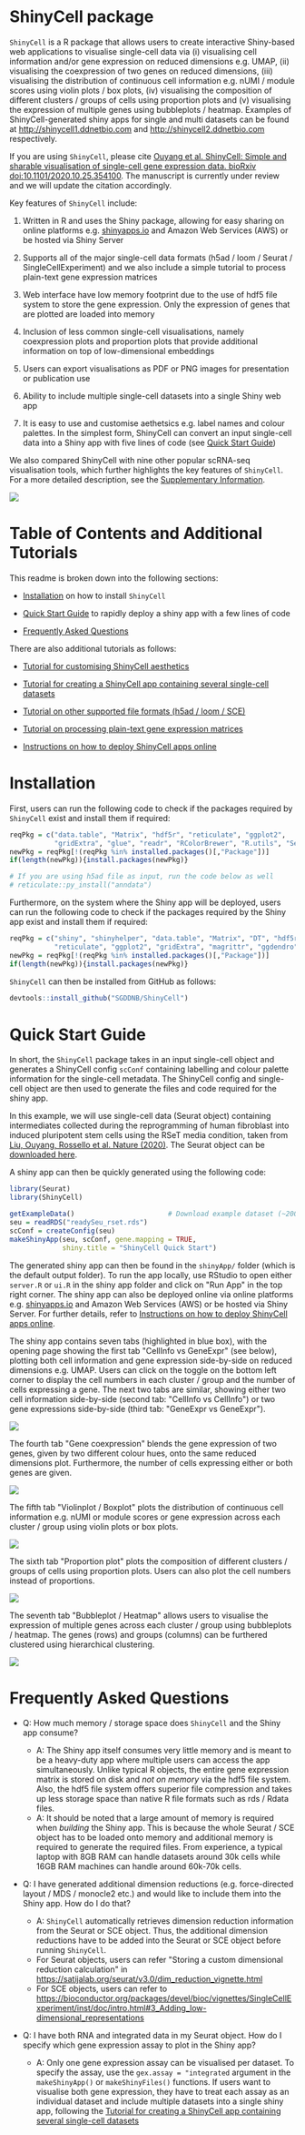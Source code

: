 # ShinyCell package
`ShinyCell` is a R package that allows users to create interactive Shiny-based 
web applications to visualise single-cell data via (i) visualising cell 
information and/or gene expression on reduced dimensions e.g. UMAP, (ii) 
visualising the coexpression of two genes on reduced dimensions, (iii) 
visualising the distribution of continuous cell information e.g. nUMI / module 
scores using violin plots / box plots, (iv) visualising the composition of 
different clusters / groups of cells using proportion plots and (v) 
visualising the expression of multiple genes using bubbleplots / heatmap. 
Examples of ShinyCell-generated shiny apps for single and multi datasets can 
be found at http://shinycell1.ddnetbio.com and http://shinycell2.ddnetbio.com 
respectively.

If you are using `ShinyCell`, please cite [Ouyang et al. ShinyCell: Simple and 
sharable visualisation of single-cell gene expression data. bioRxiv 
doi:10.1101/2020.10.25.354100](
https://www.biorxiv.org/content/10.1101/2020.10.25.354100v1). The manuscript 
is currently under review and we will update the citation accordingly.

Key features of `ShinyCell` include: 

1. Written in R and uses the Shiny package, allowing for easy sharing on online 
   platforms e.g. [shinyapps.io](https://www.shinyapps.io/) and Amazon Web 
   Services (AWS) or be hosted via Shiny Server

2. Supports all of the major single-cell data formats (h5ad / loom / Seurat / 
   SingleCellExperiment) and we also include a simple tutorial to process 
   plain-text gene expression matrices
  
3. Web interface have low memory footprint due to the use of hdf5 file system 
   to store the gene expression. Only the expression of genes that are plotted 
   are loaded into memory

4. Inclusion of less common single-cell visualisations, namely coexpression 
   plots and proportion plots that provide additional information on top of 
   low-dimensional embeddings
  
5. Users can export visualisations as PDF or PNG images for presentation or 
   publication use

6. Ability to include multiple single-cell datasets into a single Shiny web app

7. It is easy to use and customise aethetsics e.g. label names and colour 
   palettes. In the simplest form, ShinyCell can convert an input single-cell 
   data into a Shiny app with five lines of code 
   (see [Quick Start Guide](#quick-start-guide))

We also compared ShinyCell with nine other popular scRNA-seq visualisation 
tools, which further highlights the key features of `ShinyCell`. For a more 
detailed description, see the 
[Supplementary Information](docs/OuyangEtAl_Shinycell_SuppInfo.pdf).

![](images/comparison.png)



# Table of Contents and Additional Tutorials
This readme is broken down into the following sections:

- [Installation](#installation) on how to install `ShinyCell`

- [Quick Start Guide](#quick-start-guide) to rapidly deploy a shiny app with 
  a few lines of code

- [Frequently Asked Questions](#frequently-asked-questions)

There are also additional tutorials as follows:

- [Tutorial for customising ShinyCell aesthetics](
https://htmlpreview.github.io/?https://github.com/SGDDNB/ShinyCell/blob/master/docs/1aesthetics.html)

- [Tutorial for creating a ShinyCell app containing several single-cell datasets](
https://htmlpreview.github.io/?https://github.com/SGDDNB/ShinyCell/blob/master/docs/2multi.html)

- [Tutorial on other supported file formats (h5ad / loom / SCE)](
https://htmlpreview.github.io/?https://github.com/SGDDNB/ShinyCell/blob/master/docs/3otherformat.html)

- [Tutorial on processing plain-text gene expression matrices](
https://htmlpreview.github.io/?https://github.com/SGDDNB/ShinyCell/blob/master/docs/3plaintext.html)

- [Instructions on how to deploy ShinyCell apps online](
https://htmlpreview.github.io/?https://github.com/SGDDNB/ShinyCell/blob/master/docs/4cloud.html)



# Installation
First, users can run the following code to check if the packages required by 
`ShinyCell` exist and install them if required:
``` r
reqPkg = c("data.table", "Matrix", "hdf5r", "reticulate", "ggplot2", 
           "gridExtra", "glue", "readr", "RColorBrewer", "R.utils", "Seurat")
newPkg = reqPkg[!(reqPkg %in% installed.packages()[,"Package"])]
if(length(newPkg)){install.packages(newPkg)}

# If you are using h5ad file as input, run the code below as well
# reticulate::py_install("anndata")
```

Furthermore, on the system where the Shiny app will be deployed, users can run 
the following code to check if the packages required by the Shiny app exist 
and install them if required:
``` r
reqPkg = c("shiny", "shinyhelper", "data.table", "Matrix", "DT", "hdf5r", 
           "reticulate", "ggplot2", "gridExtra", "magrittr", "ggdendro")
newPkg = reqPkg[!(reqPkg %in% installed.packages()[,"Package"])]
if(length(newPkg)){install.packages(newPkg)}
```

`ShinyCell` can then be installed from GitHub as follows:
``` r
devtools::install_github("SGDDNB/ShinyCell")
```



# Quick Start Guide
In short, the `ShinyCell` package takes in an input single-cell object and 
generates a ShinyCell config `scConf` containing labelling and colour palette 
information for the single-cell metadata. The ShinyCell config and single-cell 
object are then used to generate the files and code required for the shiny app. 

In this example, we will use single-cell data (Seurat object) containing 
intermediates collected during the reprogramming of human fibroblast into 
induced pluripotent stem cells using the RSeT media condition, taken from 
[Liu, Ouyang, Rossello et al. Nature (2020)](
https://www.nature.com/articles/s41586-020-2734-6). The Seurat object can be 
[downloaded here](http://files.ddnetbio.com/hrpiFiles/readySeu_rset.rds).

A shiny app can then be quickly generated using the following code:
 
``` r
library(Seurat)
library(ShinyCell)

getExampleData()                       # Download example dataset (~200 MB)
seu = readRDS("readySeu_rset.rds")
scConf = createConfig(seu)
makeShinyApp(seu, scConf, gene.mapping = TRUE,
             shiny.title = "ShinyCell Quick Start") 
```

The generated shiny app can then be found in the `shinyApp/` folder (which is 
the default output folder). To run the app locally, use RStudio to open either 
`server.R` or `ui.R` in the shiny app folder and click on "Run App" in the top 
right corner. The shiny app can also be deployed online via online platforms 
e.g. [shinyapps.io](https://www.shinyapps.io/) and Amazon Web Services (AWS) 
or be hosted via Shiny Server. For further details, refer to 
[Instructions on how to deploy ShinyCell apps online](
https://htmlpreview.github.io/?https://github.com/SGDDNB/ShinyCell/blob/master/docs/4cloud.html).

The shiny app contains seven tabs (highlighted in blue box), with the opening 
page showing the first tab "CellInfo vs GeneExpr" (see below), plotting both 
cell information and gene expression side-by-side on reduced dimensions e.g. 
UMAP. Users can click on the toggle on the bottom left corner to display the 
cell numbers in each cluster / group and the number of cells expressing a gene.
The next two tabs are similar, showing either two cell information 
side-by-side (second tab: "CellInfo vs CellInfo") or two gene expressions 
side-by-side (third tab: "GeneExpr vs GeneExpr").

![](images/quick-shiny1.png)

The fourth tab "Gene coexpression" blends the gene expression of two genes, 
given by two different colour hues, onto the same reduced dimensions plot. 
Furthermore, the number of cells expressing either or both genes are given. 

![](images/quick-shiny2.png)

The fifth tab "Violinplot / Boxplot" plots the distribution of continuous cell 
information e.g. nUMI or module scores or gene expression across each cluster 
/ group using violin plots or box plots.

![](images/quick-shiny3.png)

The sixth tab "Proportion plot" plots the composition of different clusters / 
groups of cells using proportion plots. Users can also plot the cell numbers 
instead of proportions.

![](images/quick-shiny4.png)

The seventh tab "Bubbleplot / Heatmap" allows users to visualise the 
expression of multiple genes across each cluster / group using bubbleplots / 
heatmap. The genes (rows) and groups (columns) can be furthered clustered 
using hierarchical clustering.

![](images/quick-shiny5.png)



# Frequently Asked Questions
- Q: How much memory / storage space does `ShinyCell` and the Shiny app consume?
  - A: The Shiny app itself consumes very little memory and is meant to be a 
       heavy-duty app where multiple users can access the app simultaneously. 
       Unlike typical R objects, the entire gene expression matrix is stored 
       on disk and *not on memory* via the hdf5 file system. Also, the hdf5 
       file system offers superior file compression and takes up less storage 
       space than native R file formats such as rds / Rdata files.
  - A: It should be noted that a large amount of memory is required when 
       *building* the Shiny app. This is because the whole Seurat / SCE object 
       has to be loaded onto memory and additional memory is required to 
       generate the required files. From experience, a typical laptop with 8GB 
       RAM can handle datasets around 30k cells while 16GB RAM machines can 
       handle around 60k-70k cells. 
       
- Q: I have generated additional dimension reductions (e.g. force-directed 
layout / MDS / monocle2 etc.) and would like to include them into the Shiny 
app. How do I do that?
  - A: `ShinyCell` automatically retrieves dimension reduction information from 
       the Seurat or SCE object. Thus, the additional dimension reductions 
       have to be added into the Seurat or SCE object before running `ShinyCell`. 
  - For Seurat objects, users can refer "Storing a custom dimensional reduction 
       calculation" in https://satijalab.org/seurat/v3.0/dim_reduction_vignette.html
  - For SCE objects, users can refer to https://bioconductor.org/packages/devel/bioc/vignettes/SingleCellExperiment/inst/doc/intro.html#3_Adding_low-dimensional_representations
  
- Q: I have both RNA and integrated data in my Seurat object. How do I specify 
which gene expression assay to plot in the Shiny app?
  - A: Only one gene expression assay can be visualised per dataset. To 
       specify the assay, use the `gex.assay = "integrated` argument in the 
       `makeShinyApp()` or `makeShinyFiles()` functions. If users want to 
       visualise both gene expression, they have to treat each assay as an 
       individual dataset and include multiple datasets into a single shiny 
       app, following the [Tutorial for creating a ShinyCell app containing several single-cell datasets](
https://htmlpreview.github.io/?https://github.com/SGDDNB/ShinyCell/blob/master/docs/2multi.html)



<br/><br/>
<br/><br/>
<br/><br/>
<br/><br/>
<br/><br/>